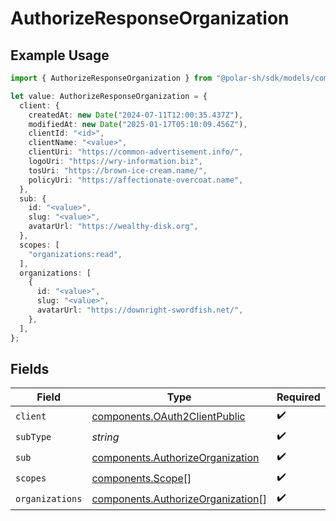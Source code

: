 # AuthorizeResponseOrganization

## Example Usage

```typescript
import { AuthorizeResponseOrganization } from "@polar-sh/sdk/models/components";

let value: AuthorizeResponseOrganization = {
  client: {
    createdAt: new Date("2024-07-11T12:00:35.437Z"),
    modifiedAt: new Date("2025-01-17T05:10:09.456Z"),
    clientId: "<id>",
    clientName: "<value>",
    clientUri: "https://common-advertisement.info/",
    logoUri: "https://wry-information.biz",
    tosUri: "https://brown-ice-cream.name/",
    policyUri: "https://affectionate-overcoat.name",
  },
  sub: {
    id: "<value>",
    slug: "<value>",
    avatarUrl: "https://wealthy-disk.org",
  },
  scopes: [
    "organizations:read",
  ],
  organizations: [
    {
      id: "<value>",
      slug: "<value>",
      avatarUrl: "https://downright-swordfish.net/",
    },
  ],
};
```

## Fields

| Field                                                                                  | Type                                                                                   | Required                                                                               | Description                                                                            |
| -------------------------------------------------------------------------------------- | -------------------------------------------------------------------------------------- | -------------------------------------------------------------------------------------- | -------------------------------------------------------------------------------------- |
| `client`                                                                               | [components.OAuth2ClientPublic](../../models/components/oauth2clientpublic.md)         | :heavy_check_mark:                                                                     | N/A                                                                                    |
| `subType`                                                                              | *string*                                                                               | :heavy_check_mark:                                                                     | N/A                                                                                    |
| `sub`                                                                                  | [components.AuthorizeOrganization](../../models/components/authorizeorganization.md)   | :heavy_check_mark:                                                                     | N/A                                                                                    |
| `scopes`                                                                               | [components.Scope](../../models/components/scope.md)[]                                 | :heavy_check_mark:                                                                     | N/A                                                                                    |
| `organizations`                                                                        | [components.AuthorizeOrganization](../../models/components/authorizeorganization.md)[] | :heavy_check_mark:                                                                     | N/A                                                                                    |